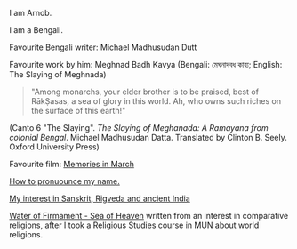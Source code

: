 I am Arnob. 

I am a Bengali.

Favourite Bengali writer: Michael Madhusudan Dutt

Favourite work by him: Meghnad Badh Kavya (Bengali: মেঘনাদবধ কাব্য; English: The Slaying of Meghnada)

> "Among monarchs, your elder brother is to be praised, best of RākṢasas, a sea of glory in this world. Ah, who owns such riches on the surface of this earth!"

(Canto 6 "The Slaying". *The Slaying of Meghanada: A Ramayana from colonial Bengal*. Michael Madhusudan Datta. Translated by Clinton B. Seely. Oxford University Press) 

Favourite film: [Memories in March](https://londonindianfilmfestival.co.uk/memories-in-march/)

[How to pronuounce my name.](https://github.com/ArnobTurja2002Ghosh/ArnobTurja2002Ghosh/blob/main/Pronunciation.md)

[My interest in Sanskrit, Rigveda and ancient India](https://github.com/ArnobTurja2002Ghosh/ArnobTurja2002Ghosh/blob/main/Rgveda.md)

[Water of Firmament - Sea of Heaven](https://github.com/ArnobTurja2002Ghosh/ArnobTurja2002Ghosh/blob/main/RelS.md) written from an interest in comparative religions, after I took a Religious Studies course in MUN about world religions.
